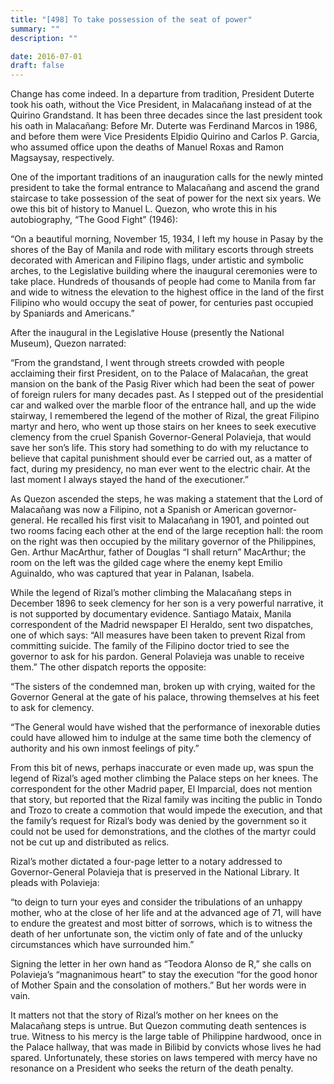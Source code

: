 ```yaml
---
title: "[498] To take possession of the seat of power"
summary: ""
description: ""

date: 2016-07-01
draft: false
---
```


Change has come indeed. In a departure from tradition, President Duterte took his oath, without the Vice President, in Malacañang instead of at the Quirino Grandstand. It has been three decades since the last president took his oath in Malacañang: Before Mr. Duterte was Ferdinand Marcos in 1986, and before them were Vice Presidents Elpidio Quirino and Carlos P. Garcia, who assumed office upon the deaths of Manuel Roxas and Ramon Magsaysay, respectively.

One of the important traditions of an inauguration calls for the newly minted president to take the formal entrance to Malacañang and ascend the grand staircase to take possession of the seat of power for the next six years. We owe this bit of history to Manuel L. Quezon, who wrote this in his autobiography, “The Good Fight” (1946):

“On a beautiful morning, November 15, 1934, I left my house in Pasay by the shores of the Bay of Manila and rode with military escorts through streets decorated with American and Filipino flags, under artistic and symbolic arches, to the Legislative building where the inaugural ceremonies were to take place. Hundreds of thousands of people had come to Manila from far and wide to witness the elevation to the highest office in the land of the first Filipino who would occupy the seat of power, for centuries past occupied by Spaniards and Americans.”

After the inaugural in the Legislative House (presently the National Museum), Quezon narrated:

“From the grandstand, I went through streets crowded with people acclaiming their first President, on to the Palace of Malacañan, the great mansion on the bank of the Pasig River which had been the seat of power of foreign rulers for many decades past. As I stepped out of the presidential car and walked over the marble floor of the entrance hall, and up the wide stairway, I remembered the legend of the mother of Rizal, the great Filipino martyr and hero, who went up those stairs on her knees to seek executive clemency from the cruel Spanish Governor-General Polavieja, that would save her son’s life. This story had something to do with my reluctance to believe that capital punishment should ever be carried out, as a matter of fact, during my presidency, no man ever went to the electric chair. At the last moment I always stayed the hand of the executioner.”

As Quezon ascended the steps, he was making a statement that the Lord of Malacañang was now a Filipino, not a Spanish or American governor-general. He recalled his first visit to Malacañang in 1901, and pointed out two rooms facing each other at the end of the large reception hall: the room on the right was then occupied by the military governor of the Philippines, Gen. Arthur MacArthur, father of Douglas “I shall return” MacArthur; the room on the left was the gilded cage where the enemy kept Emilio Aguinaldo, who was captured that year in Palanan, Isabela.

While the legend of Rizal’s mother climbing the Malacañang steps in December 1896 to seek clemency for her son is a very powerful narrative, it is not supported by documentary evidence. Santiago Mataix, Manila correspondent of the Madrid newspaper El Heraldo, sent two dispatches, one of which says: “All measures have been taken to prevent Rizal from committing suicide. The family of the Filipino doctor tried to see the governor to ask for his pardon. General Polavieja was unable to receive them.” The other dispatch reports the opposite:

“The sisters of the condemned man, broken up with crying, waited for the Governor General at the gate of his palace, throwing themselves at his feet to ask for clemency.

“The General would have wished that the performance of inexorable duties could have allowed him to indulge at the same time both the clemency of authority and his own inmost feelings of pity.”

From this bit of news, perhaps inaccurate or even made up, was spun the legend of Rizal’s aged mother climbing the Palace steps on her knees. The correspondent for the other Madrid paper, El Imparcial, does not mention that story, but reported that the Rizal family was inciting the public in Tondo and Trozo to create a commotion that would impede the execution, and that the family’s request for Rizal’s body was denied by the government so it could not be used for demonstrations, and the clothes of the martyr could not be cut up and distributed as relics.

Rizal’s mother dictated a four-page letter to a notary addressed to Governor-General Polavieja that is preserved in the National Library. It pleads with Polavieja:

“to deign to turn your eyes and consider the tribulations of an unhappy mother, who at the close of her life and at the advanced age of 71, will have to endure the greatest and most bitter of sorrows, which is to witness the death of her unfortunate son, the victim only of fate and of the unlucky circumstances which have surrounded him.”

Signing the letter in her own hand as “Teodora Alonso de R,” she calls on Polavieja’s “magnanimous heart” to stay the execution “for the good honor of Mother Spain and the consolation of mothers.” But her words were in vain.

It matters not that the story of Rizal’s mother on her knees on the Malacañang steps is untrue. But Quezon commuting death sentences is true. Witness to his mercy is the large table of Philippine hardwood, once in the Palace hallway, that was made in Bilibid by convicts whose lives he had spared. Unfortunately, these stories on laws tempered with mercy have no resonance on a President who seeks the return of the death penalty.
